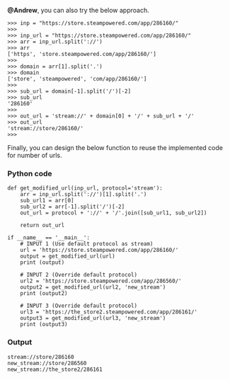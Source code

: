 **@Andrew**, you can also try the below approach.

	>>> inp = "https://store.steampowered.com/app/286160/"
	>>>
	>>> inp_url = "https://store.steampowered.com/app/286160/"
	>>> arr = inp_url.split('://')
	>>> arr
	['https', 'store.steampowered.com/app/286160/']
	>>>
	>>> domain = arr[1].split('.')
	>>> domain
	['store', 'steampowered', 'com/app/286160/']
	>>>
	>>> sub_url = domain[-1].split('/')[-2]
	>>> sub_url
	'286160'
	>>>
	>>> out_url = 'stream://' + domain[0] + '/' + sub_url + '/'
	>>> out_url
	'stream://store/286160/'
	>>>

Finally, you can design the below function to reuse the implemented code for number of urls.

### Python code

	def get_modified_url(inp_url, protocol='stream'):
		arr = inp_url.split('://')[1].split('.')
		sub_url1 = arr[0]
		sub_url2 = arr[-1].split('/')[-2]
		out_url = protocol + '://' + '/'.join([sub_url1, sub_url2])

		return out_url

	if __name__ == '__main__':
		# INPUT 1 (Use default protocol as stream)
		url = 'https://store.steampowered.com/app/286160/'
		output = get_modified_url(url)
		print (output)

		# INPUT 2 (Override default protocol)
		url2 = 'https://store.steampowered.com/app/286560/'
		output2 = get_modified_url(url2, 'new_stream')
		print (output2)

		# INPUT 3 (Override default protocol)
		url3 = 'https://the_store2.steampowered.com/app/286161/'
		output3 = get_modified_url(url3, 'new_stream')
		print (output3)


### Output

	stream://store/286160
	new_stream://store/286560
	new_stream://the_store2/286161
